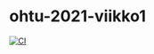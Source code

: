 # ohtu-2021-viikko1  
[![CI](https://github.com/rundtjan/ohtu-2021-viikko1/actions/workflows/main.yml/badge.svg)](https://github.com/rundtjan/ohtu-2021-viikko1/actions/workflows/main.yml)
